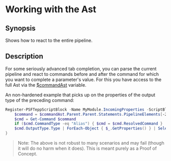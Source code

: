 ﻿---
sidebar_position: 3
---

# Working with the Ast

## Synopsis

Shows how to react to the entire pipeline.

## Description

For some seriously advanced tab completion, you can parse the current pipeline and react to commands before and after the command for which you want to complete a parameter's value.
For this you have access to the full Ast via the [$commandAst](../Basics/special-variables.html) variable.

An non-hardened example that picks up on the properties of the output type of the preceding command:

```powershell
Register-PSFTeppScriptBlock -Name MyModule.IncomingProperties -ScriptBlock {
    $command = $commandAst.Parent.Parent.Statements.PipelineElements[-2].CommandElements | Where-Object { $_ -is [System.Management.Automation.Language.StringConstantExpressionAst] } | Select-Object -First 1 -ExpandProperty Value
    $cmd = Get-Command $command
    if ($cmd.CommandType -eq "Alias") { $cmd = $cmd.ResolvedCommand }
    $cmd.OutputType.Type | ForEach-Object { $_.GetProperties() } | Select-Object -ExpandProperty Name -unique | Sort-Object
}
```

> Note: The above is not robust to many scenarios and may fail (though it will do no harm when it does). This is meant purely as a Proof of Concept.
